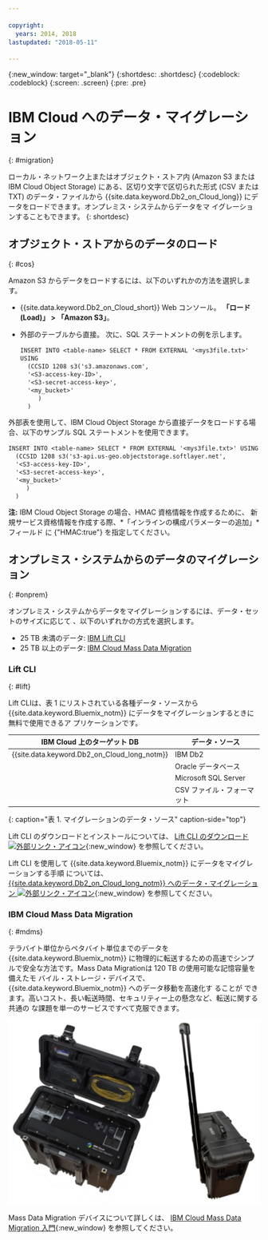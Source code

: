 ```yaml
---

copyright:
  years: 2014, 2018
lastupdated: "2018-05-11"

---
```


<!-- Attribute definitions --> 
{:new_window: target="_blank"}
{:shortdesc: .shortdesc}
{:codeblock: .codeblock}
{:screen: .screen}
{:pre: .pre}

# IBM Cloud へのデータ・マイグレーション
{: #migration}

ローカル・ネットワーク上またはオブジェクト・ストア内 (Amazon S3 または IBM Cloud Object
Storage) にある、区切り文字で区切られた形式 (CSV または TXT) のデータ・ファイルから
{{site.data.keyword.Db2_on_Cloud_long}} にデータをロードできます。オンプレミス・システムからデータをマ
イグレーションすることもできます。
{: shortdesc}

## オブジェクト・ストアからのデータのロード
{: #cos}

Amazon S3 からデータをロードするには、以下のいずれかの方法を選択します。
  * {{site.data.keyword.Db2_on_Cloud_short}} Web コンソール。 **「ロード (Load)」 > 「Amazon S3」**。 
  * 外部のテーブルから直接。 次に、SQL ステートメントの例を示します。

    ```
    INSERT INTO <table-name> SELECT * FROM EXTERNAL '<mys3file.txt>' USING
      (CCSID 1208 s3('s3.amazonaws.com', 
      '<S3-access-key-ID>',
      '<S3-secret-access-key>', 
      '<my_bucket>'
         )
      )      
    ```

外部表を使用して、IBM Cloud Object Storage から直接データをロードする場合、以下のサンプル
SQL ステートメントを使用できます。

```
INSERT INTO <table-name> SELECT * FROM EXTERNAL '<mys3file.txt>' USING
  (CCSID 1208 s3('s3-api.us-geo.objectstorage.softlayer.net', 
  '<S3-access-key-ID>',
  '<S3-secret-access-key>', 
  '<my_bucket>'
     )
  )      
```

**注:** IBM Cloud Object Storage の場合、HMAC 資格情報を作成するために、
新規サービス資格情報を作成する際、*「インラインの構成パラメーターの追加」*フィールド
に {"HMAC:true"} を指定してください。

## オンプレミス・システムからのデータのマイグレーション
{: #onprem}

オンプレミス・システムからデータをマイグレーションするには、データ・セットのサイズに応じて
、以下のいずれかの方式を選択します。
* 25 TB 未満のデータ: [IBM Lift CLI](#lift)
* 25 TB 以上のデータ: [IBM Cloud Mass Data
Migration](#mdms)

### Lift CLI
{: #lift}

Lift CLIは、表 1 にリストされている各種データ・ソースから
{{site.data.keyword.Bluemix_notm}} にデータをマイグレーションするときに無料で使用できるア
プリケーションです。 

| IBM Cloud 上のターゲット DB | データ・ソース |
|------------------------------|-------------|
| {{site.data.keyword.Db2_on_Cloud_long_notm}}   | IBM Db2 |
|                              |Oracle データベース|
|                              | Microsoft SQL Server |
|                              | CSV ファイル・フォーマット |
{: caption="表 1. マイグレーションのデータ・ソース" caption-side="top"}

Lift CLI のダウンロードとインストールについては、
[Lift CLI のダウンロード
![外部リンク・アイコン
](../../icons/launch-glyph.svg "外部リンク・アイコン")](https://lift.ng.bluemix.net/#download){:new_window} を参照してください。

Lift CLI を使用して
{{site.data.keyword.Bluemix_notm}} にデータをマイグレーションする手順
については、[{{site.data.keyword.Db2_on_Cloud_long_notm}} へのデータ・マイグレーション
![外部リンク・アイコン
](../../icons/launch-glyph.svg "外部リンク・アイコン
")](https://lift.ng.bluemix.net/#docs){:new_window} を参照してください。

### IBM Cloud Mass Data Migration
{: #mdms}

テラバイト単位からペタバイト単位までのデータを {{site.data.keyword.Bluemix_notm}}
に物理的に転送するための高速でシンプルで安全な方法です。Mass Data Migrationは 120 TB の使用可能な記憶容量を備えたモ
バイル・ストレージ・デバイスで、{{site.data.keyword.Bluemix_notm}} へのデータ移動を高速化す
ることが
できます。高いコスト、長い転送時間、セキュリティー上の懸念など、転送に関する共通の
な課題を単一のサービスですべて克服できます。


![Mass Data Migration デバイスの外観](images/mdms.svg)

Mass Data Migration デバイスについて詳しくは、
[IBM
Cloud Mass Data Migration 入門](/docs/infrastructure/mass-data-migration/index.html#getting-started-with-ibm-cloud-mass-data-migration){:new_window} を参照してください。

